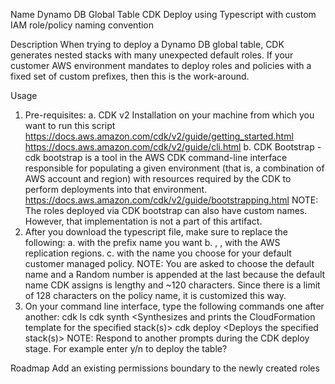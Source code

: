 Name
Dynamo DB Global Table CDK Deploy using Typescript with custom IAM role/policy naming convention

Description
When trying to deploy a Dynamo DB global table, CDK generates nested stacks with many unexpected default roles. If your customer AWS environment mandates to deploy roles and policies with a fixed set of custom prefixes, then this is the work-around.

Usage
1. Pre-requisites:
  a. CDK v2 Installation on your machine from which you want to run this script
  https://docs.aws.amazon.com/cdk/v2/guide/getting_started.html
  https://docs.aws.amazon.com/cdk/v2/guide/cli.html
  b. CDK Bootstrap - cdk bootstrap is a tool in the AWS CDK command-line interface responsible for populating a given environment (that is, a combination of AWS account and region) with resources required by the CDK to perform deployments into that environment.
  https://docs.aws.amazon.com/cdk/v2/guide/bootstrapping.html
  NOTE: The roles deployed via CDK bootstrap can also have custom names. However, that implementation is not a part of this artifact.
2. After you download the typescript file, make sure to replace the following:
  a. <your-custom-prefix> with the prefix name you want
  b. <aws-region-1>, <aws-region-2>, <aws-region-3> with the AWS replication regions.
  c. <your-default-managed-policy-name> with the name you choose for your default customer managed policy.
  NOTE: You are asked to choose the default name and a Random number is appended at the last because the default name CDK assigns is lengthy and ~120 characters. Since there is a limit of 128 characters on the policy name, it is customized this way.
3. On your command line interface, type the following commands one after another:
  cdk ls <Lists the stacks in the app>
  cdk synth <Synthesizes and prints the CloudFormation template for the specified stack(s)>
  cdk deploy <Deploys the specified stack(s)>
  NOTE: Respond to another prompts during the CDK deploy stage. For example enter y/n to deploy the table?

Roadmap
Add an existing permissions boundary to the newly created roles
